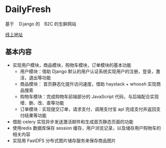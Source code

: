# DailyFresh

 基于　Ｄjango 的　B2C 的生鲜网站

[线上地址](http://dailyfresh.alijunjiea.com)

## 基本内容

- 实现用户模块，商品模块，购物车模块，订单模块的基本功能
  - 用户模块：借助 Django 默认的用户认证系统实现用户的注册，登录，激活，退出等功能
  - 商品模块： 首页静态化提升访问速度，借助 haystack + whoosh 实现商品搜索
  - 购物车模块：完成购物车前端部分的 JavaScript 代码，与后端配合实现增、删、改、查等功能
  - 订单模块：实现提交订单，请求支付，调用支付宝 api 完成支付并返回支付结果等功能
- 借助 celery 实现异步发送激活邮件和生成首页静态页面的功能
- 使用redis 数据库保存 session 缓存，用户浏览记录，以及储存用户购物车的相关内容
- 实现用 FastDFS 分布式图片储存服务来保存商品图片
